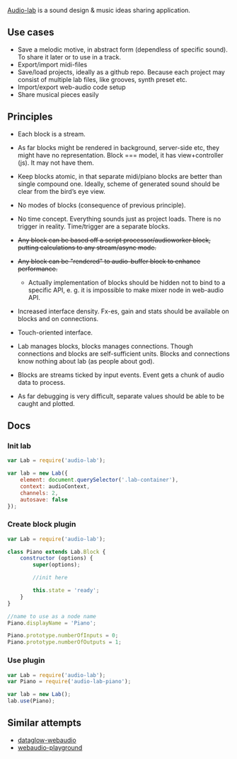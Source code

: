 [Audio-lab](http://dfcreative.github.io/audio-lab) is a sound design & music ideas sharing application.


## Use cases

* Save a melodic motive, in abstract form (dependless of specific sound). To share it later or to use in a track.
* Export/import midi-files
* Save/load projects, ideally as a github repo. Because each project may consist of multiple lab files, like grooves, synth preset etc.
* Import/export web-audio code setup
* Share musical pieces easily


## Principles

* Each block is a stream.
* As far blocks might be rendered in background, server-side etc, they might have no representation. Block === model, it has view+controller (js). It may not have them.

* Keep blocks atomic, in that separate midi/piano blocks are better than single compound one. Ideally, scheme of generated sound should be clear from the bird’s eye view.
* No modes of blocks (consequence of previous principle).
* No time concept. Everything sounds just as project loads. There is no trigger in reality. Time/trigger are a separate blocks.
* ~~Any block can be based off a script processor/audioworker block, putting calculations to any stream/async mode.~~
* ~~Any block can be "rendered" to audio-buffer block to enhance performance.~~
	* Actually implementation of blocks should be hidden not to bind to a specific API, e. g. it is impossible to make mixer node in web-audio API.
* Increased interface density. Fx-es, gain and stats should be available on blocks and on connections.
* Touch-oriented interface.
* Lab manages blocks, blocks manages connections. Though connections and blocks are self-sufficient units. Blocks and connections know nothing about lab (as people about god).
* Blocks are streams ticked by input events. Event gets a chunk of audio data to process.
* As far debugging is very difficult, separate values should be able to be caught and plotted.


## Docs

### Init lab

```js
var Lab = require('audio-lab');

var lab = new Lab({
	element: document.querySelector('.lab-container'),
	context: audioContext,
	channels: 2,
	autosave: false
});
```

### Create block plugin

```js
var Lab = require('audio-lab');

class Piano extends Lab.Block {
	constructor (options) {
		super(options);

		//init here

		this.state = 'ready';
	}
}

//name to use as a node name
Piano.displayName = 'Piano';

Piano.prototype.numberOfInputs = 0;
Piano.prototype.numberOfOutputs = 1;
```

### Use plugin

```js
var Lab = require('audio-lab');
var Piano = require('audio-lab-piano');

var lab = new Lab();
lab.use(Piano);
```


## Similar attempts

* [dataglow-webaudio](https://github.com/forresto/dataflow-webaudio)
* [webaudio-playground](https://github.com/cwilso/WebAudio)